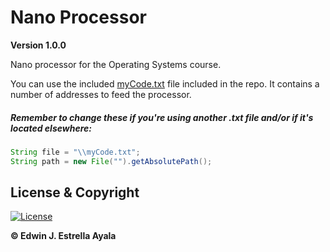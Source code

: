 # Nano Processor
**Version 1.0.0**

Nano processor for the Operating Systems course.

You can use the included [myCode.txt](https://github.com/pdeguayaba/nano-processor-java/blob/master/myCode.txt) file included in the repo. It contains a number of addresses to feed the processor.

##### Remember to change these if you're using another *.txt* file and/or if it's located elsewhere:
```Java
String file = "\\myCode.txt";
String path = new File("").getAbsolutePath();
```

## License & Copyright
[![License](https://img.shields.io/github/license/pdeguayaba/nano-processor-java)](https://github.com/pdeguayaba/nano-processor-java/blob/master/LICENSE)

**© Edwin J. Estrella Ayala**

